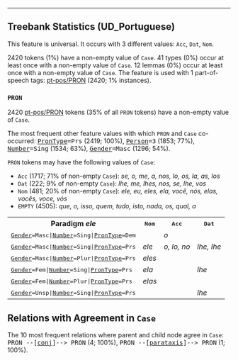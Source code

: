 

--------------------------------------------------------------------------------

## Treebank Statistics (UD_Portuguese)

This feature is universal.
It occurs with 3 different values: `Acc`, `Dat`, `Nom`.

2420 tokens (1%) have a non-empty value of `Case`.
41 types (0%) occur at least once with a non-empty value of `Case`.
12 lemmas (0%) occur at least once with a non-empty value of `Case`.
The feature is used with 1 part-of-speech tags: [pt-pos/PRON]() (2420; 1% instances).

### `PRON`

2420 [pt-pos/PRON]() tokens (35% of all `PRON` tokens) have a non-empty value of `Case`.

The most frequent other feature values with which `PRON` and `Case` co-occurred: <tt><a href="PronType.html">PronType</a>=Prs</tt> (2419; 100%), <tt><a href="Person.html">Person</a>=3</tt> (1853; 77%), <tt><a href="Number.html">Number</a>=Sing</tt> (1534; 63%), <tt><a href="Gender.html">Gender</a>=Masc</tt> (1296; 54%).

`PRON` tokens may have the following values of `Case`:

* `Acc` (1717; 71% of non-empty `Case`): <em>se, o, me, a, nos, lo, os, la, as, los</em>
* `Dat` (222; 9% of non-empty `Case`): <em>lhe, me, lhes, nos, se, Ihe, vos</em>
* `Nom` (481; 20% of non-empty `Case`): <em>ele, eu, eles, ela, você, nós, elas, vocês, voce, vós</em>
* `EMPTY` (4505): <em>que, o, isso, quem, tudo, isto, nada, os, qual, a</em>

<table>
  <tr><th>Paradigm <i>ele</i></th><th><tt>Nom</tt></th><th><tt>Acc</tt></th><th><tt>Dat</tt></th></tr>
  <tr><td><tt><a href="Gender.html">Gender</a>=Masc|<a href="Number.html">Number</a>=Sing|<a href="PronType.html">PronType</a>=Dem</tt></td><td></td><td><em>o</em></td><td></td></tr>
  <tr><td><tt><a href="Gender.html">Gender</a>=Masc|<a href="Number.html">Number</a>=Sing|<a href="PronType.html">PronType</a>=Prs</tt></td><td><em>ele</em></td><td><em>o, lo, no</em></td><td><em>lhe, Ihe</em></td></tr>
  <tr><td><tt><a href="Gender.html">Gender</a>=Masc|<a href="Number.html">Number</a>=Plur|<a href="PronType.html">PronType</a>=Prs</tt></td><td><em>eles</em></td><td></td><td></td></tr>
  <tr><td><tt><a href="Gender.html">Gender</a>=Fem|<a href="Number.html">Number</a>=Sing|<a href="PronType.html">PronType</a>=Prs</tt></td><td><em>ela</em></td><td></td><td><em>lhe</em></td></tr>
  <tr><td><tt><a href="Gender.html">Gender</a>=Fem|<a href="Number.html">Number</a>=Plur|<a href="PronType.html">PronType</a>=Prs</tt></td><td><em>elas</em></td><td></td><td></td></tr>
  <tr><td><tt><a href="Gender.html">Gender</a>=Unsp|<a href="Number.html">Number</a>=Sing|<a href="PronType.html">PronType</a>=Prs</tt></td><td></td><td></td><td><em>lhe</em></td></tr>
</table>

## Relations with Agreement in `Case`

The 10 most frequent relations where parent and child node agree in `Case`:
<tt>PRON --[<a href="../dep/conj.html">conj</a>]--> PRON</tt> (4; 100%),
<tt>PRON --[<a href="../dep/parataxis.html">parataxis</a>]--> PRON</tt> (1; 100%).

